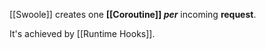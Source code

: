 [[Swoole]] creates one **[[Coroutine]] *per*** incoming **request**.

It's achieved by [[Runtime Hooks]].
